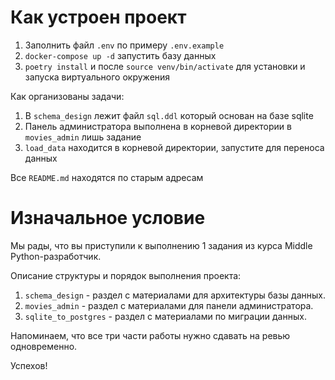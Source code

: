 # Как устроен проект
1. Заполнить файл `.env` по примеру `.env.example`
2. `docker-compose up -d` запустить базу данных
3. `poetry install` и после `source venv/bin/activate` для установки и запуска виртуального окружения

Как организованы задачи:
1. В `schema_design` лежит файл `sql.ddl` который основан на базе sqlite
2. Панель администратора выполнена в корневой директории в `movies_admin` лишь задание
3. `load_data` находится в корневой директории, запустите для переноса данных

Все `README.md` находятся по старым адресам

# Изначальное условие

Мы рады, что вы приступили к выполнению 1 задания из курса Middle Python-разработчик.
 
Описание структуры и порядок выполнения проекта:
1. `schema_design` - раздел c материалами для архитектуры базы данных.
2. `movies_admin` - раздел с материалами для панели администратора.
3. `sqlite_to_postgres` - раздел с материалами по миграции данных.

Напоминаем, что все три части работы нужно сдавать на ревью одновременно.

Успехов!
